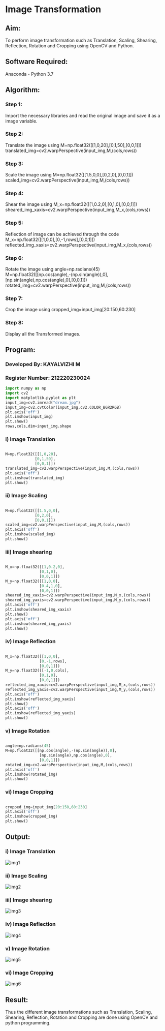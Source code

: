 # Image Transformation
## Aim:
To perform image transformation such as Translation, Scaling, Shearing, Reflection, Rotation and Cropping using OpenCV and Python.

## Software Required:
Anaconda - Python 3.7

## Algorithm:
### Step 1:

Import the necessary libraries and read the original image and save it as a image variable.

### Step 2:

Translate the image using M=np.float32([[1,0,20],[0,1,50],[0,0,1]]) translated_img=cv2.warpPerspective(input_img,M,(cols,rows))

### Step 3:

Scale the image using M=np.float32([[1.5,0,0],[0,2,0],[0,0,1]]) scaled_img=cv2.warpPerspective(input_img,M,(cols,rows))

### Step 4:

Shear the image using M_x=np.float32([[1,0.2,0],[0,1,0],[0,0,1]]) sheared_img_xaxis=cv2.warpPerspective(input_img,M_x,(cols,rows))

### Step 5:

Reflection of image can be achieved through the code M_x=np.float32([[1,0,0],[0,-1,rows],[0,0,1]]) reflected_img_xaxis=cv2.warpPerspective(input_img,M_x,(cols,rows))

### Step 6:

Rotate the image using angle=np.radians(45) M=np.float32([[np.cos(angle),-(np.sin(angle)),0],[np.sin(angle),np.cos(angle),0],[0,0,1]]) rotated_img=cv2.warpPerspective(input_img,M,(cols,rows))

### Step 7:

Crop the image using cropped_img=input_img[20:150,60:230]

### Step 8:

Display all the Transformed images.

## Program:
### Developed By: KAYALVIZHI M
### Register Number: 212220230024
```python
import numpy as np
import cv2
import matplotlib.pyplot as plt
input_img=cv2.imread("dream.jpg")
input_img=cv2.cvtColor(input_img,cv2.COLOR_BGR2RGB)
plt.axis('off')
plt.imshow(input_img)
plt.show()
rows,cols,dim=input_img.shape
```
### i) Image Translation
```python

M=np.float32([[1,0,20],
             [0,1,50],
             [0,0,1]])
translated_img=cv2.warpPerspective(input_img,M,(cols,rows))
plt.axis('off')
plt.imshow(translated_img)
plt.show()

```
### ii) Image Scaling
```python

M=np.float32([[1.5,0,0],
             [0,2,0],
             [0,0,1]])
scaled_img=cv2.warpPerspective(input_img,M,(cols,rows))
plt.axis('off')
plt.imshow(scaled_img)
plt.show()

```
### iii) Image shearing
```python

M_x=np.float32([[1,0.2,0],
               [0,1,0],
               [0,0,1]])
M_y=np.float32([[1,0,0],
               [0.4,1,0],
               [0,0,1]])
sheared_img_xaxis=cv2.warpPerspective(input_img,M_x,(cols,rows))
sheared_img_yaxis=cv2.warpPerspective(input_img,M_y,(cols,rows))
plt.axis('off')
plt.imshow(sheared_img_xaxis)
plt.show()
plt.axis('off')
plt.imshow(sheared_img_yaxis)
plt.show()

```
### iv) Image Reflection
```python

M_x=np.float32([[1,0,0],
               [0,-1,rows],
               [0,0,1]])
M_y=np.float32([[-1,0,cols],
               [0,1,0],
               [0,0,1]])
reflected_img_xaxis=cv2.warpPerspective(input_img,M_x,(cols,rows))
reflected_img_yaxis=cv2.warpPerspective(input_img,M_y,(cols,rows))
plt.axis('off')
plt.imshow(reflected_img_xaxis)
plt.show()
plt.axis('off')
plt.imshow(reflected_img_yaxis)
plt.show()

```
### v) Image Rotation
```python

angle=np.radians(45)
M=np.float32([[np.cos(angle),-(np.sin(angle)),0],
               [np.sin(angle),np.cos(angle),0],
               [0,0,1]])
rotated_img=cv2.warpPerspective(input_img,M,(cols,rows))
plt.axis('off')
plt.imshow(rotated_img)
plt.show()

```
### vi) Image Cropping
```python

cropped_img=input_img[20:150,60:230]
plt.axis('off')
plt.imshow(cropped_img)
plt.show()

```
## Output:
### i) Image Translation

![img1](https://user-images.githubusercontent.com/75413726/166099042-397e5c32-59af-445f-aac7-1fa4c69a5d9c.jpg)

### ii) Image Scaling

![img2](https://user-images.githubusercontent.com/75413726/166099051-2591ac97-604a-451b-bf47-794be6bb333b.jpg)


### iii) Image shearing

![img3](https://user-images.githubusercontent.com/75413726/166099061-2b2faf6f-20b4-4ed7-8ee8-948960723114.jpg)


### iv) Image Reflection

![img4](https://user-images.githubusercontent.com/75413726/166099072-74893a1a-d2f9-4e41-874f-add881a46770.jpg)



### v) Image Rotation

![img5](https://user-images.githubusercontent.com/75413726/166099080-834f2237-3898-4726-b409-142e825db30b.jpg)



### vi) Image Cropping

![img6](https://user-images.githubusercontent.com/75413726/166099084-d590089f-ad16-4122-ae1b-27e7202880bd.jpg)

## Result: 

Thus the different image transformations such as Translation, Scaling, Shearing, Reflection, Rotation and Cropping are done using OpenCV and python programming.
